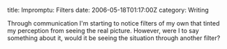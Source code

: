 title: Impromptu: Filters
date: 2006-05-18T01:17:00Z
category: Writing

Through communication I'm starting to notice filters of my own that tinted my perception from seeing the real picture. However, were I to say something about it, would it be seeing the situation through another filter?
